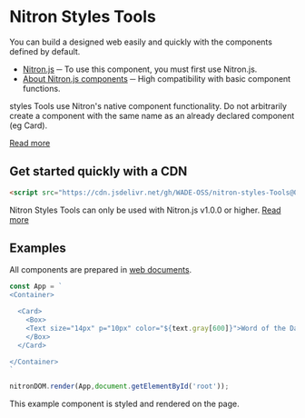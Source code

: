 # Nitron Styles Tools
You can build a designed web easily and quickly with the components defined by default.
- [Nitron.js](https://github.com/WADE-OSS/nitron) ─ To use this component, you must first use Nitron.js.
- [About Nitron.js components](https://nitronjs.org/docs/components) ─ High compatibility with basic component functions.

styles Tools use Nitron's native component functionality. Do not arbitrarily create a component with the same name as an already declared component (eg Card). 

[Read more](https://nitronjs.org/styles-tools/docs/components)


## Get started quickly with a CDN
```html
<script src="https://cdn.jsdelivr.net/gh/WADE-OSS/nitron-styles-Tools@0.0.1/dist/styles-tools.js" integrity="sha384-aEYpaWnJOruh8BY8fgk3Oo/pTknVav8FngW1Pvw34YfHcPObeTG5iTzXfhsZIdNk" crossorigin="anonymous"></script>
```
Nitron Styles Tools can only be used with Nitron.js v1.0.0 or higher. [Read more](https://nitronjs.org/styles-tools/docs/getting-started)

## Examples
All components are prepared in [web documents](https://nitronjs.org/styles-tools/docs).
```js
const App = `
<Container>

  <Card>
    <Box>
    <Text size="14px" p="10px" color="${text.gray[600]}">Word of the Day</Text>
    </Box>
  </Card>

</Container>
`

nitronDOM.render(App,document.getElementById('root'));
```
This example component is styled and rendered on the page.

